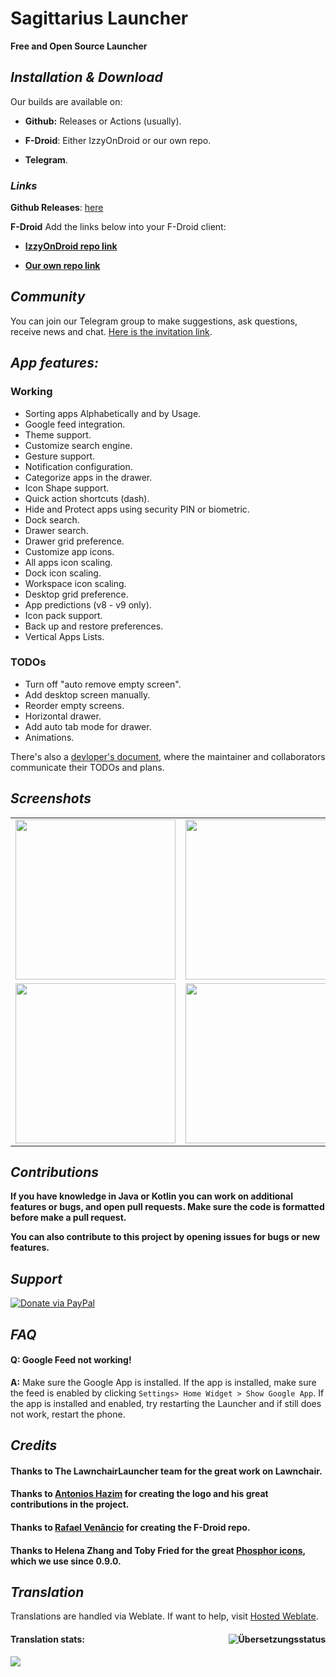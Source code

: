 # Sagittarius Launcher

**Free and Open Source Launcher**

## *Installation & Download*

Our builds are available on:

- **Github:** Releases or Actions (usually).

- **F-Droid**: Either IzzyOnDroid or our own repo.

- **Telegram**.

### *Links*

**Github Releases**: [here](https://github.com/vietnux/Sagittarius/releases)

**F-Droid** Add the links below into your F-Droid client:

- **[IzzyOnDroid repo link](https://apt.izzysoft.de/fdroid/repo?fingerprint=3BF0D6ABFEAE2F401707B6D966BE743BF0EEE49C2561B9BA39073711F628937A)**

- **[Our own repo link](https://raw.githubusercontent.com/nonaybay/newomega/master/fdroid/repo)**

## *Community*

You can join our Telegram group to make suggestions, ask questions, receive news and chat. [Here is the invitation link](https://t.me/omegalauncher_group).

## *App features:*

### **Working**

- Sorting apps Alphabetically and by Usage.
- Google feed integration.
- Theme support.
- Customize search engine.
- Gesture support.
- Notification configuration.
- Categorize apps in the drawer.
- Icon Shape support.
- Quick action shortcuts (dash).
- Hide and Protect apps using security PIN or biometric.
- Dock search.
- Drawer search.
- Drawer grid preference.
- Customize app icons.
- All apps icon scaling.
- Dock icon scaling.
- Workspace icon scaling.
- Desktop grid preference.
- App predictions (v8 - v9 only).
- Icon pack support.
- Back up and restore preferences.
- Vertical Apps Lists.

### **TODOs**

- Turn off "auto remove empty screen".
- Add desktop screen manually.
- Reorder empty screens.
- Horizontal drawer.
- Add auto tab mode for drawer.
- Animations.

There's also a [devloper's document](DEVDOC.md), where the maintainer and collaborators communicate their TODOs and plans.

## *Screenshots*

<table>
    <tr>
        <td><img src="https://raw.githubusercontent.com/otakuhqz/Omega/omega-11/snapshots/omega1.jpg" alt="" width="256"></td>
        <td><img src="https://raw.githubusercontent.com/otakuhqz/Omega/master/snapshots/omega2.jpg" alt="" width="256"></td>
        <td><img src="https://raw.githubusercontent.com/otakuhqz/Omega/omega-11/snapshots/omega3.jpg" alt="" width="256"></td>
        <td><img src="https://raw.githubusercontent.com/otakuhqz/Omega/master/snapshots/omega4.jpg" alt="" width="256"></td>
    </tr>
    <tr>
        <td><img src="https://raw.githubusercontent.com/otakuhqz/Omega/omega-11/snapshots/omega5.jpg" alt="" width="256"></td>
        <td><img src="https://raw.githubusercontent.com/otakuhqz/Omega/master/snapshots/omega6.jpg" alt="" width="256"></td>
        <td><img src="https://raw.githubusercontent.com/otakuhqz/Omega/master/snapshots/omega7.jpg" alt="" width="256"></td>
        <td><img src="https://raw.githubusercontent.com/otakuhqz/Omega/master/snapshots/omega8.jpg" alt="" width="256"></td>
    </tr>
</table>

## *Contributions*

**If you have knowledge in Java or Kotlin you can work on additional features or bugs, and open pull requests. Make sure the code is formatted before make a pull request.**

**You can also contribute to this project by opening issues for bugs or new features.**

## *Support*

<a href="https://www.paypal.com/paypalme/vietnux"><img src="https://img.shields.io/badge/Paypal-Donate-blue?style=for-the-badge&logo=paypal" alt="Donate via PayPal"/></a>

[comment]: <> (<a href="https://www.patreon.com/omegalauncher"><img src="https://img.shields.io/badge/Patreon-Donate-blue?style=for-the-badge&logo=patreon" alt="Donate via Patreon"/></a>)

## *FAQ*

#### Q: Google Feed not working!

**A:** Make sure the Google App is installed. If the app is installed, make sure the feed is enabled by clicking <code>Settings> Home Widget > Show Google App</code>. If the app is installed and enabled, try restarting the Launcher and if still does not work, restart the phone.

## *Credits*

#### Thanks to The LawnchairLauncher team for the great work on Lawnchair.

#### Thanks to <a href="https://github.com/machiav3lli">Antonios Hazim</a> for creating the logo and his great contributions in the project.

#### Thanks to <a href="https://github.com/nonaybay">Rafael Venâncio</a> for creating the F-Droid repo.

#### Thanks to Helena Zhang and Toby Fried for the great [Phosphor icons](https://phosphoricons.com), which we use since 0.9.0.

## *Translation*

Translations are handled via Weblate. If want to help, visit <a href="https://hosted.weblate.org/projects/omegalauncher">Hosted Weblate</a>.

#### **Translation stats:** [<img align="right" src="https://hosted.weblate.org/widgets/omegalauncher/-/287x66-white.png" alt="Übersetzungsstatus" />](https://hosted.weblate.org/engage/omegalauncher/?utm_source=widget)

<img src="https://hosted.weblate.org/widgets/omegalauncher/-/multi-red.svg" />

